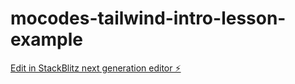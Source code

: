 # mocodes-tailwind-intro-lesson-example

[Edit in StackBlitz next generation editor ⚡️](https://stackblitz.com/~/github.com/S3ak/mocodes-tailwind-intro-lesson-example)